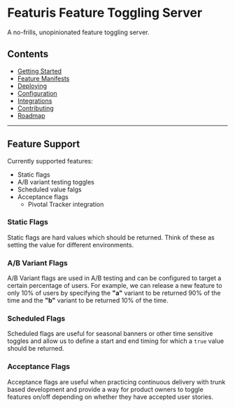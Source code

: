 # Featuris Feature Toggling Server

A no-frills, unopinionated feature toggling server.

## Contents
- [Getting Started](getting-started.md)
- [Feature Manifests](feature-manifests.md)
- [Deploying](deploying.md)
- [Configuration](configuration.md)
- [Integrations](integrations.md)
- [Contributing](contributing.md)
- [Roadmap](roadmap.md)

- - -

## Feature Support

Currently supported features:
  - Static flags
  - A/B variant testing toggles
  - Scheduled value falgs
  - Acceptance flags
    - Pivotal Tracker integration

### Static Flags
Static flags are hard values which should be returned. Think of these as setting the value for different environments.

### A/B Variant Flags
A/B Variant flags are used in A/B testing and can be configured to target a certain percentage of users. For example, we can release a new feature to only 10% of users by specifying the **"a"** variant to be returned 90% of the time and the **"b"** variant to be returned 10% of the time.

### Scheduled Flags
Scheduled flags are useful for seasonal banners or other time sensitive toggles and allow us to define a start and end timing for which a `true` value should be returned.

### Acceptance Flags
Acceptance flags are useful when practicing continuous delivery with trunk based development and provide a way for product owners to toggle features on/off depending on whether they have accepted user stories.